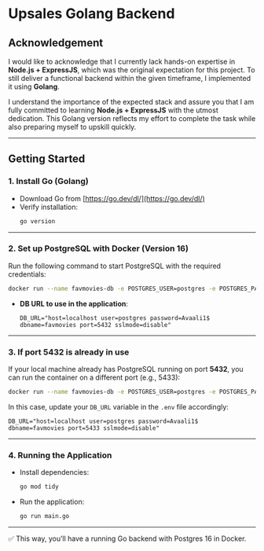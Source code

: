 # Upsales Golang Backend

## Acknowledgement

I would like to acknowledge that I currently lack hands-on expertise in **Node.js + ExpressJS**, which was the original expectation for this project. To still deliver a functional backend within the given timeframe, I implemented it using **Golang**.

I understand the importance of the expected stack and assure you that I am fully committed to learning **Node.js + ExpressJS** with the utmost dedication. This Golang version reflects my effort to complete the task while also preparing myself to upskill quickly.

---

## Getting Started

### 1. Install Go (Golang)

- Download Go from [https://go.dev/dl/](https://go.dev/dl/)
- Verify installation:
  ```bash
  go version
  ```

---

### 2. Set up PostgreSQL with Docker (Version 16)

Run the following command to start PostgreSQL with the required credentials:

```bash
docker run --name favmovies-db -e POSTGRES_USER=postgres -e POSTGRES_PASSWORD=Avaali1$ -e POSTGRES_DB=favmovies -p 5432:5432 -d postgres:16
```

- **DB URL to use in the application**:
  ```
  DB_URL="host=localhost user=postgres password=Avaali1$ dbname=favmovies port=5432 sslmode=disable"
  ```

---

### 3. If port 5432 is already in use

If your local machine already has PostgreSQL running on port **5432**, you can run the container on a different port (e.g., 5433):

```bash
docker run --name favmovies-db -e POSTGRES_USER=postgres -e POSTGRES_PASSWORD=Avaali1$ -e POSTGRES_DB=favmovies -p 5433:5432 -d postgres:16
```

In this case, update your `DB_URL` variable in the `.env` file accordingly:

```
DB_URL="host=localhost user=postgres password=Avaali1$ dbname=favmovies port=5433 sslmode=disable"
```

---

### 4. Running the Application

- Install dependencies:
  ```bash
  go mod tidy
  ```
- Run the application:
  ```bash
  go run main.go
  ```

---

✅ This way, you’ll have a running Go backend with Postgres 16 in Docker.

